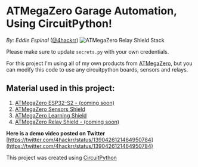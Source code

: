 # ATMegaZero Garage Automation, Using CircuitPython!

*By: Eddie Espinal* ([@4hackrr](https://instagram.com/4hackrr))
![ATMegaZero Relay Shield Stack](https://cdn.shopify.com/s/files/1/0489/4720/0154/files/ATMegaZero_Relay_Shield_1.jpg?v=1620396062)

Please make sure to update `secrets.py` with your own credentials.

For this project I'm using all of my own products from [ATMegaZero](https://shop.atmegazero.com), but you can modify this code to use any circuitpython boards, sensors and relays.

## Material used in this project:
1. [ATMegaZero ESP32-S2 - (coming soon)](https://circuitpython.org/board/atmegazero_esp32s2/)
2. [ATMegaZero Sensors Shield](https://shop.atmegazero.com/products/atmegazero-sensors-shield-compatible-with-the-raspberry-pi)
3. [ATMegaZero Learning Shield](https://shop.atmegazero.com/products/atmegazero-learning-shield)
4. [ATMegaZero Relay Shield - (coming soon)](https://shop.atmegazero.com)

**Here is a demo video posted on Twitter**
[https://twitter.com/4hackrr/status/1390426121464950784](https://twitter.com/4hackrr/status/1390426121464950784)

This project was created using [CircuitPython](https://circuitpython.org)